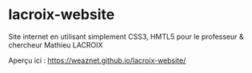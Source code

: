 # lacroix-website
Site internet en utilisant simplement CSS3, HMTL5 pour le professeur &amp; chercheur Mathieu LACROIX

Aperçu ici :
https://weaznet.github.io/lacroix-website/
